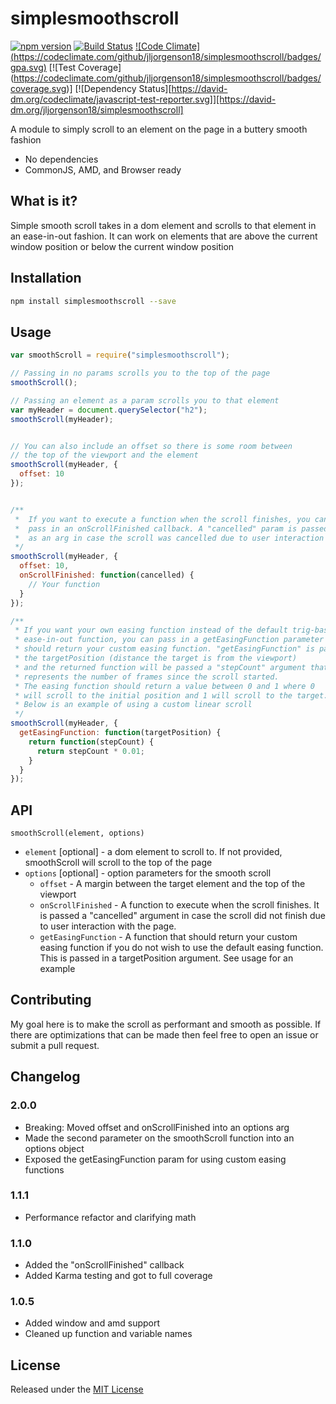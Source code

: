 # simplesmoothscroll

[![npm version](https://badge.fury.io/js/simplesmoothscroll.svg)](https://badge.fury.io/js/simplesmoothscroll)
[![Build Status](https://travis-ci.org/jljorgenson18/simplesmoothscroll.svg?branch=master)](https://travis-ci.org/jljorgenson18/simplesmoothscroll)
[![Code Climate] (https://codeclimate.com/github/jljorgenson18/simplesmoothscroll/badges/gpa.svg)](https://codeclimate.com/github/jljorgenson18/simplesmoothscroll)
[![Test Coverage] (https://codeclimate.com/github/jljorgenson18/simplesmoothscroll/badges/coverage.svg)]
[![Dependency Status][https://david-dm.org/codeclimate/javascript-test-reporter.svg]][https://david-dm.org/jljorgenson18/simplesmoothscroll]

A module to simply scroll to an element on the page in a buttery smooth fashion
- No dependencies
- CommonJS, AMD, and Browser ready

## What is it?
Simple smooth scroll takes in a dom element and scrolls to that element in an ease-in-out fashion. It can work on elements that are above the current window position or below the current window position

## Installation
```sh
npm install simplesmoothscroll --save
```

## Usage

```js
var smoothScroll = require("simplesmoothscroll");

// Passing in no params scrolls you to the top of the page
smoothScroll();

// Passing an element as a param scrolls you to that element
var myHeader = document.querySelector("h2");
smoothScroll(myHeader);


// You can also include an offset so there is some room between
// the top of the viewport and the element
smoothScroll(myHeader, {
  offset: 10
});


/**
 *  If you want to execute a function when the scroll finishes, you can
 *  pass in an onScrollFinished callback. A "cancelled" param is passed in
 *  as an arg in case the scroll was cancelled due to user interaction
 */
smoothScroll(myHeader, {
  offset: 10,
  onScrollFinished: function(cancelled) {
    // Your function
  }
});

/**
 * If you want your own easing function instead of the default trig-based
 * ease-in-out function, you can pass in a getEasingFunction parameter that
 * should return your custom easing function. "getEasingFunction" is passed in
 * the targetPosition (distance the target is from the viewport)
 * and the returned function will be passed a "stepCount" argument that
 * represents the number of frames since the scroll started.
 * The easing function should return a value between 0 and 1 where 0
 * will scroll to the initial position and 1 will scroll to the target.
 * Below is an example of using a custom linear scroll
 */
smoothScroll(myHeader, {
  getEasingFunction: function(targetPosition) {
    return function(stepCount) {
      return stepCount * 0.01;
    }
  }
});

```
## API

`smoothScroll(element, options)`

  * `element` [optional] - a dom element to scroll to. If not provided, smoothScroll will scroll to the top of the page
  * `options` [optional] - option parameters for the smooth scroll
    * `offset` - A margin between the target element and the top of the viewport
    * `onScrollFinished` - A function to execute when the scroll finishes. It is passed a "cancelled" argument in case the scroll did not finish due to user interaction with the page.
    * `getEasingFunction` - A function that should return your custom easing
    function if you do not wish to use the default easing function. This is
    passed in a targetPosition argument. See usage for an example   

## Contributing
My goal here is to make the scroll as performant and smooth as possible. If there are optimizations that can be made then feel free to open an issue or submit a pull request.

## Changelog

### 2.0.0
* Breaking: Moved offset and onScrollFinished into an options arg
* Made the second parameter on the smoothScroll function into an options object
* Exposed the getEasingFunction param for using custom easing functions

### 1.1.1
* Performance refactor and clarifying math

### 1.1.0
* Added the "onScrollFinished" callback
* Added Karma testing and got to full coverage

### 1.0.5
* Added window and amd support
* Cleaned up function and variable names


## License
Released under the [MIT License](http://www.opensource.org/licenses/MIT)
